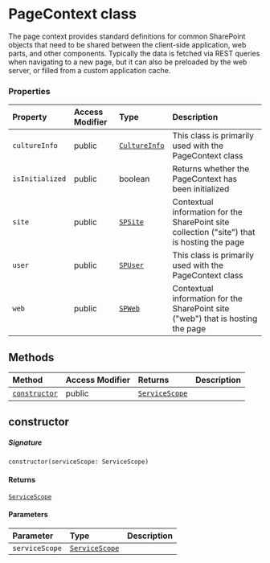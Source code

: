 # PageContext class





The page context provides standard definitions for common SharePoint objects 
that need to be shared between the client-side application, web parts, and other 
components. Typically the data is fetched via REST queries when navigating to a 
new page, but it can also be preloaded by the web server, or filled from a custom 
application cache.



### Properties

| Property	   | Access Modifier | Type	| Description|
|:-------------|:----|:-------|:-----------|
|`cultureInfo`     | public | [`CultureInfo`](CultureInfo.md) | This class is primarily used with the PageContext class |
|`isInitialized`     | public | boolean | Returns whether the PageContext has been initialized |
|`site`     | public | [`SPSite`](SPSite.md) | Contextual information for the SharePoint site collection ("site") that is hosting the page |
|`user`     | public | [`SPUser`](SPUser.md) | This class is primarily used with the PageContext class |
|`web`     | public | [`SPWeb`](SPWeb.md) | Contextual information for the SharePoint site ("web") that is hosting the page |




## Methods

| Method	   | Access Modifier | Returns	| Description|
|:-------------|:----|:-------|:-----------|
|[`constructor`](#constructor)     | public | [`ServiceScope`](ServiceScope.md) |  |




## constructor



##### Signature
`constructor(serviceScope: ServiceScope)`

#### Returns
[`ServiceScope`](ServiceScope.md)

#### Parameters


| Parameter	   | Type    | Description |
|:-------------|:---------------|:------------|
| `serviceScope`    | [`ServiceScope`](ServiceScope.md) |  |

